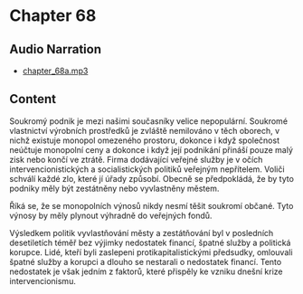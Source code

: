 # Chapter 68

## Audio Narration

- [chapter_68a.mp3](../5-audio-chunks-espeak/chapter_68a.mp3)

## Content

<!-- Source: ESPEAK_AUDIO-chapter_68a-OPTIMIZED.md -->

Soukromý podnik je mezi našimi současníky velice nepopulární. Soukromé vlastnictví výrobních prostředků je zvláště nemilováno v těch oborech, v nichž existuje monopol omezeného prostoru, dokonce i když společnost neúčtuje monopolní ceny a dokonce i když její podnikání přináší pouze malý zisk nebo končí ve ztrátě. Firma dodávající veřejné služby je v očích intervencionistických a socialistických politiků veřejným nepřítelem. Voliči schválí každé zlo, které jí úřady způsobí. Obecně se předpokládá, že by tyto podniky měly být zestátněny nebo vyvlastněny městem.

Říká se, že se monopolních výnosů nikdy nesmí těšit soukromí občané. Tyto výnosy by měly plynout výhradně do veřejných fondů.

Výsledkem politik vyvlastňování městy a zestátňování byl v posledních desetiletích téměř bez výjimky nedostatek financí, špatné služby a politická korupce. Lidé, kteří byli zaslepeni protikapitalistickými předsudky, omlouvali špatné služby a korupci a dlouho se nestarali o nedostatek financí. Tento nedostatek je však jedním z faktorů, které přispěly ke vzniku dnešní krize intervencionismu.

